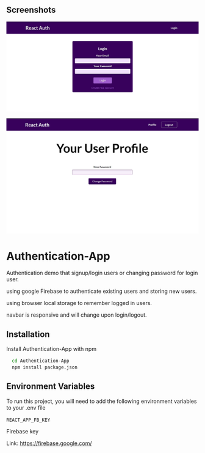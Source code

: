 
## Screenshots

![App Screenshot](./images/login-ss.jpg)

![App Screenshot](./images/change-password_ss.jpg)

# Authentication-App

Authentication demo that signup/login users or changing password for login user.

using google Firebase to authenticate existing users and storing new users.

using browser local storage to remember logged in users. 

navbar is responsive and will change upon login/logout.
## Installation

Install Authentication-App with npm

```bash
  cd Authentication-App
  npm install package.json
```
    
## Environment Variables

To run this project, you will need to add the following environment variables to your .env file

`REACT_APP_FB_KEY`

Firebase key 

Link: https://firebase.google.com/

